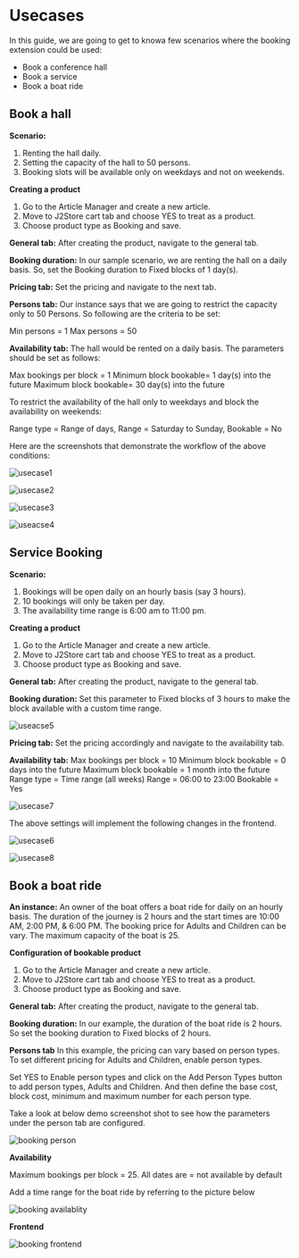 # Usecases

In this guide, we are going to get to knowa  few scenarios where the booking extension could be used:

* Book a conference hall
* Book a service
* Book a boat ride

## Book a hall <a href="#book-a-hall" id="book-a-hall"></a>

**Scenario:**

1. Renting the hall daily.
2. Setting the capacity of the hall to 50 persons.
3. Booking slots will be available only on weekdays and not on weekends.

**Creating a product**

1. Go to the Article Manager and create a new article.
2. Move to J2Store cart tab and choose YES to treat as a product.
3. Choose product type as Booking and save.

**General tab:** After creating the product, navigate to the general tab.

**Booking duration:** In our sample scenario, we are renting the hall on a daily basis. So, set the Booking duration to Fixed blocks of 1 day(s).

**Pricing tab:** Set the pricing and navigate to the next tab.

**Persons tab:** Our instance says that we are going to restrict the capacity only to 50 Persons. So following are the criteria to be set:

Min persons = 1 Max persons = 50

**Availability tab:** The hall would be rented on a daily basis. The parameters should be set as follows:

Max bookings per block = 1 Minimum block bookable= 1 day(s) into the future Maximum block bookable= 30 day(s) into the future

To restrict the availability of the hall only to weekdays and block the availability on weekends:

Range type = Range of days, Range = Saturday to Sunday, Bookable = No

Here are the screenshots that demonstrate the workflow of the above conditions:

![usecase1](https://raw.githubusercontent.com/j2store/doc-images/master/booking-and-reservations/usecases/booking-app-usecase1.png)

![usecase2](https://raw.githubusercontent.com/j2store/doc-images/master/booking-and-reservations/usecases/booking-app-usecase2.png)

![usecase3](https://raw.githubusercontent.com/j2store/doc-images/master/booking-and-reservations/usecases/booking-app-usecase3.png)

![useacse4](https://raw.githubusercontent.com/j2store/doc-images/master/booking-and-reservations/usecases/booking-app-usecase4.png)

## Service Booking <a href="#service-booking" id="service-booking"></a>

**Scenario:**

1. Bookings will be open daily on an hourly basis (say 3 hours).
2. 10 bookings will only be taken per day.
3. The availability time range is 6:00 am to 11:00 pm.

**Creating a product**

1. Go to the Article Manager and create a new article.
2. Move to J2Store cart tab and choose YES to treat as a product.
3. Choose product type as Booking and save.

**General tab:** After creating the product, navigate to the general tab.

**Booking duration:** Set this parameter to Fixed blocks of 3 hours to make the block available with a custom time range.

![useacse5](https://raw.githubusercontent.com/j2store/doc-images/master/booking-and-reservations/usecases/booking-app-usecase5.png)

**Pricing tab:** Set the pricing accordingly and navigate to the availability tab.

**Availability tab:** Max bookings per block = 10 Minimum block bookable = 0 days into the future Maximum block bookable = 1 month into the future Range type = Time range (all weeks) Range = 06:00 to 23:00 Bookable = Yes

![usecase7](https://raw.githubusercontent.com/j2store/doc-images/master/booking-and-reservations/usecases/booking-app-usecase7.png)

The above settings will implement the following changes in the frontend.

![usecase6](https://raw.githubusercontent.com/j2store/doc-images/master/booking-and-reservations/usecases/booking-app-usecase6.png)

![usecase8](https://raw.githubusercontent.com/j2store/doc-images/master/booking-and-reservations/usecases/booking-app-usecase8.png)

## Book a boat ride <a href="#book-for-a-boat-ride" id="book-for-a-boat-ride"></a>

**An instance:** An owner of the boat offers a boat ride for daily on an hourly basis. The duration of the journey is 2 hours and the start times are 10:00 AM, 2:00 PM, & 6:00 PM. The booking price for Adults and Children can be vary. The maximum capacity of the boat is 25.

**Configuration of bookable product**

1. Go to the Article Manager and create a new article.
2. Move to J2Store cart tab and choose YES to treat as a product.
3. Choose product type as Booking and save.

**General tab:** After creating the product, navigate to the general tab.

**Booking duration:** In our example, the duration of the boat ride is 2 hours. So set the booking duration to Fixed blocks of 2 hours.

**Persons tab** In this example, the pricing can vary based on person types. To set different pricing for Adults and Children, enable person types.

Set YES to Enable person types and click on the Add Person Types button to add person types, Adults and Children. And then define the base cost, block cost, minimum and maximum number for each person type.

Take a look at below demo screenshot shot to see how the parameters under the person tab are configured.

![booking person](https://raw.githubusercontent.com/j2store/doc-images/master/booking-and-reservations/usecases/usecase3-booking-person.png)

**Availability**

Maximum bookings per block = 25. All dates are = not available by default

Add a time range for the boat ride by referring to the picture below

![booking availablity](https://raw.githubusercontent.com/j2store/doc-images/master/booking-and-reservations/usecases/usecase3-booking-availability.png)

**Frontend**

![booking frontend](https://raw.githubusercontent.com/j2store/doc-images/master/booking-and-reservations/usecases/usecase3-booking-frontend.png)
